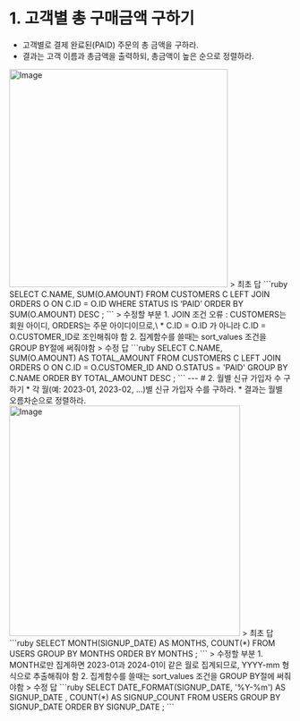 # 1. 고객별 총 구매금액 구하기
* 고객별로 결제 완료된(PAID) 주문의 총 금액을 구하라.
* 결과는 고객 이름과 총금액을 출력하되, 총금액이 높은 순으로 정렬하라.
<img width="390" alt="Image" src="https://github.com/user-attachments/assets/106113d7-66b5-4c02-8bfc-d268357e923d" />
> 최초 답
```ruby
SELECT C.NAME, SUM(O.AMOUNT)
FROM CUSTOMERS C
LEFT JOIN ORDERS O ON C.ID = O.ID
WHERE STATUS IS ‘PAID’
ORDER BY SUM(O.AMOUNT) DESC
;
```
> 수정할 부분
1. JOIN 조건 오류 : CUSTOMERS는 회원 아이디, ORDERS는 주문 아이디이므로,\
  * C.ID = O.ID 가 아니라 C.ID = O.CUSTOMER_ID로 조인해줘야 함
2. 집계함수를 쓸때는 sort_values 조건을 GROUP BY절에 써줘야함
> 수정 답
```ruby
SELECT C.NAME, SUM(O.AMOUNT) AS TOTAL_AMOUNT
FROM CUSTOMERS C
LEFT JOIN ORDERS O ON C.ID = O.CUSTOMER_ID AND O.STATUS = 'PAID'
GROUP BY C.NAME
ORDER BY TOTAL_AMOUNT DESC
;
```
---
# 2. 월별 신규 가입자 수 구하기
* 각 월(예: 2023-01, 2023-02, ...)별 신규 가입자 수를 구하라.
* 결과는 월별 오름차순으로 정렬하라.
<img width="412" alt="Image" src="https://github.com/user-attachments/assets/81dcd6b1-ef8d-4067-8b84-f8855ceaae9e" />
> 최초 답
```ruby
SELECT MONTH(SIGNUP_DATE) AS MONTHS, COUNT(*)
FROM USERS
GROUP BY MONTHS
ORDER BY MONTHS
;
```
> 수정할 부분
1. MONTH로만 집계하면 2023-01과 2024-01이 같은 월로 집계되므로, YYYY-mm 형식으로 추출해줘야 함
2. 집계함수를 쓸때는 sort_values 조건을 GROUP BY절에 써줘야함
> 수정 답
```ruby
SELECT DATE_FORMAT(SIGNUP_DATE, '%Y-%m') AS SIGNUP_DATE
       , COUNT(*) AS SIGNUP_COUNT
FROM USERS
GROUP BY SIGNUP_DATE
ORDER BY SIGNUP_DATE
;
```
